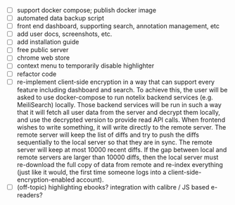 * [ ] support docker compose; publish docker image
* [ ] automated data backup script
* [ ] front end dashboard, supporting search, annotation management, etc
* [ ] add user docs, screenshots, etc.
* [ ] add installation guide
* [ ] free public server
* [ ] chrome web store
* [ ] context menu to temporarily disable highlighter
* [ ] refactor code
* [ ] re-implement client-side encryption in a way that can support every feature including dashboard and search. To
  achieve this, the user will be asked to use docker-compose to run notelix backend services (e.g. MeiliSearch) locally.
  Those backend services will be run in such a way that it will fetch all user data from the server and decrypt them
  locally, and use the decrypted version to provide read API calls. When frontend wishes to write something, it will
  write directly to the remote server. The remote server will keep the list of diffs and try to push the diffs
  sequentially to the local server so that they are in sync. The remote server will keep at most 10000 recent diffs. If
  the gap between local and remote servers are larger than 10000 diffs, then the local server must re-download the full
  copy of data from remote and re-index everything (just like it would, the first time someone logs into a
  client-side-encryption-enabled account).
* [ ] (off-topic) highlighting ebooks? integration with calibre / JS based e-readers?  
